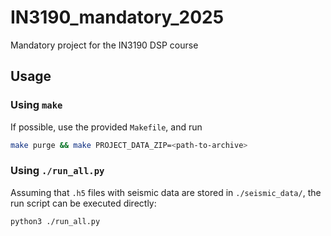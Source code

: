 # IN3190_mandatory_2025
Mandatory project for the IN3190 DSP course

## Usage
### Using `make`
If possible, use the provided `Makefile`, and run
```bash
make purge && make PROJECT_DATA_ZIP=<path-to-archive>
```

### Using `./run_all.py`
Assuming that `.h5` files with seismic data are stored in `./seismic_data/`,
the run script can be executed directly:
```bash
python3 ./run_all.py
```
